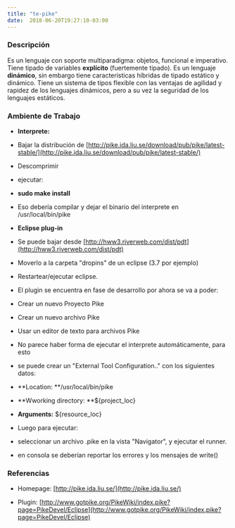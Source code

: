 ```yaml
---
title: "te-pike"
date:  2018-06-20T19:27:10-03:00
---
```



### Descripción

Es un lenguaje con soporte multiparadigma: objetos, funcional e imperativo. Tiene tipado de variables **explícito** (fuertemente tipado). Es un lenguaje **dinámico**, sin embargo tiene características híbridas de tipado estático y dinámico.
Tiene un sistema de tipos flexible con las ventajas de agilidad y rapidez de los lenguajes dinámicos, pero a su vez la seguridad de los lenguajes estáticos.



### Ambiente de Trabajo

* **Interprete:**


 * Bajar la distribución de [http://pike.ida.liu.se/download/pub/pike/latest-stable/](http://pike.ida.liu.se/download/pub/pike/latest-stable/)
 * Descomprimir
 * ejecutar:

  * **sudo make install**

 * Eso debería compilar y dejar el binario del interprete en /usr/local/bin/pike
* **Eclipse plug-in**


 * Se puede bajar desde [http://hww3.riverweb.com/dist/pdt](http://hww3.riverweb.com/dist/pdt)
 * Moverlo a la carpeta "dropins" de un eclipse (3.7 por ejemplo)
 * Restartear/ejecutar eclipse.
 * El plugin se encuentra en fase de desarrollo por ahora se va a poder:

  * Crear un nuevo Proyecto Pike
  * Crear un nuevo archivo Pike
  * Usar un editor de texto para archivos Pike
  * No parece haber forma de ejecutar el interprete automáticamente, para esto

   * se puede crear un "External Tool Configuration.." con los siguientes datos:
   * **Location: **/usr/local/bin/pike
   * **Wworking directory: **${project_loc}
   * **Arguments:** ${resource_loc}
  * Luego para ejecutar:

   * seleccionar un archivo .pike en la vista "Navigator", y ejecutar el runner.
   * en consola se deberían reportar los errores y los mensajes de write()

 
### Referencias

* Homepage: [http://pike.ida.liu.se/](http://pike.ida.liu.se/)

* Plugin: [http://www.gotpike.org/PikeWiki/index.pike?page=PikeDevel/Eclipse](http://www.gotpike.org/PikeWiki/index.pike?page=PikeDevel/Eclipse)